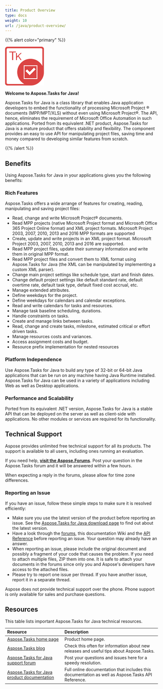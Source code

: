 ```yaml
---
title: Product Overview
type: docs
weight: 10
url: /java/product-overview/
---
```


{{% alert color="primary" %}} 

![Aspose.Tasks for Java logo](product-overview_1.png)

**Welcome to Aspose.Tasks for Java!**

Aspose.Tasks for Java is a class library that enables Java application developers to embed the functionality of processing Microsoft Project ® documents (MPP/MPT/XLS) without even using Microsoft Project®. The API, hence, eliminates the requirement of Microsoft Office Automation in such applications. Ported from its equivalent .NET product, Aspose.Tasks for Java is a mature product that offers stability and flexibility. The component provides an easy to use API for manipulating project files, saving time and money compared to developing similar features from scratch.

{{% /alert %}} 
## **Benefits**
Using Aspose.Tasks for Java in your applications gives you the following benefits:
### **Rich Features**
Aspose.Tasks offers a wide arrange of features for creating, reading, manipulating and saving project files:

- Read, change and write Microsoft Project® documents.
- Read MPP projects (native Microsoft Project format and Microsoft Office 365 Project Online format) and XML project formats. Microsoft Project 2003, 2007, 2010, 2013 and 2016 MPP formats are supported
- Create, update and write projects in an XML project format. Microsoft Project 2003, 2007, 2010, 2013 and 2016 are supported.
- Read MPP project files, update their summary information and write them in original MPP format.
- Read MPP project files and convert them to XML format using Aspose.Tasks for Java (the XML can be manipulated by implementing a custom XML parser).
- Change main project settings like schedule type, start and finish dates.
- Change default project settings like default standard rate, default overtime rate, default task type, default fixed cost accrual, etc.
- Manage extended attributes.
- Define weekdays for the project.
- Define weekdays for calendars and calendar exceptions.
- Read and write calendars for tasks and resources.
- Manage task baseline scheduling, durations.
- Handle constraints on tasks.
- Create and manage links between tasks.
- Read, change and create tasks, milestone, estimated critical or effort driven tasks.
- Manage resources costs and variances.
- Access assignment costs and budget.
- Resource prefix implementation for nested resources
### **Platform Independence**
Use Aspose.Tasks for Java to build any type of 32-bit or 64-bit Java applications that can be run on any machine having Java Runtime installed. Aspose.Tasks for Java can be used in a variety of applications including Web as well as Desktop applications.
### **Performance and Scalability**
Ported from its equivalent .NET version, Aspose.Tasks for Java is a stable API that can be deployed on the server as well as client-side with applications. No other modules or services are required for its functionality.
## **Technical Support**
Aspose provides unlimited free technical support for all its products. The support is available to all users, including ones running an evaluation.

If you need help, [**visit the Aspose.Forums**](https://forum.aspose.com/). Post your question in the Aspose.Tasks forum and it will be answered within a few hours.

When expecting a reply in the forums, please allow for time zone differences.
### **Reporting an Issue**
If you have an issue, follow these simple steps to make sure it is resolved efficiently:

- Make sure you use the latest version of the product before reporting an issue. See the [Aspose.Tasks for Java download page](https://downloads.aspose.com/tasks/java) to find out about the latest version.
- Have a look through the [forums](https://forum.aspose.com/), this documentation Wiki and the [API Reference](https://apireference.aspose.com/tasks/java) before reporting an issue. Your question may already have an answer.
- When reporting an issue, please include the original document and possibly a fragment of your code that causes the problem. If you need to attach multiple files, ZIP them into one. It is safe to attach your documents in the forums since only you and Aspose's developers have access to the attached files.
- Please try to report one issue per thread. If you have another issue, report it in a separate thread.

Aspose does not provide technical support over the phone. Phone support is only available for sales and purchase questions.
## **Resources**
This table lists important Aspose.Tasks for Java technical resources.

|**Resource**|**Description**|
| :- | :- |
|[Aspose.Tasks home page](https://products.aspose.com/tasks/java)|Product home page.|
|[Aspose.Tasks blog](https://blog.aspose.com/category/tasks/)|Check this often for information about new releases and useful tips about Aspose.Tasks.|
|[Aspose.Tasks for Java support forum](https://forum.aspose.com/c/tasks/15)|Post your questions and issues here for a speedy resolution.|
|[Aspose.Tasks for Java product documentation](https://docs.aspose.com/tasks/java/)|Full online documentation that includes this documentation as well as Aspose.Tasks API Reference.|

